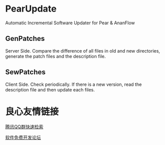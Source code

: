 # PearUpdate
Automatic Incremental Software Updater for Pear & AnanFlow

## GenPatches
Server Side. 
Compare the difference of all files in old and new directories, generate the patch files and the description file. 

## SewPatches
Client Side. 
Check periodically. If there is a new version, read the description file and then update each files. 


 # 良心友情链接

[腾讯QQ群快速检索](http://u.720life.cn/s/8cf73f7c)

[软件免费开发论坛](http://u.720life.cn/s/bbb01dc0)